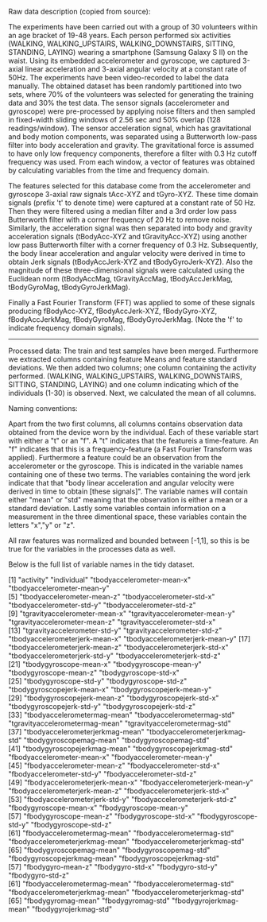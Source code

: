 Raw data description (copied from source):

The experiments have been carried out with a group of 30 volunteers within an age bracket of 19-48 years. 
Each person performed six activities (WALKING, WALKING_UPSTAIRS, WALKING_DOWNSTAIRS, SITTING, STANDING, LAYING) wearing a smartphone (Samsung Galaxy S II) on the waist. 
Using its embedded accelerometer and gyroscope, we captured 3-axial linear acceleration and 3-axial angular velocity at a constant rate of 50Hz. 
The experiments have been video-recorded to label the data manually. 
The obtained dataset has been randomly partitioned into two sets, where 70% of the volunteers was selected for generating the training data and 30% the test data. 
The sensor signals (accelerometer and gyroscope) were pre-processed by applying noise filters and then sampled in fixed-width sliding windows of 2.56 sec and 50% overlap (128 readings/window). 
The sensor acceleration signal, which has gravitational and body motion components, was separated using a Butterworth low-pass filter into body acceleration and gravity. 
The gravitational force is assumed to have only low frequency components, therefore a filter with 0.3 Hz cutoff frequency was used. 
From each window, a vector of features was obtained by calculating variables from the time and frequency domain.


The features selected for this database come from the accelerometer and gyroscope 3-axial raw signals tAcc-XYZ and tGyro-XYZ. 
These time domain signals (prefix 't' to denote time) were captured at a constant rate of 50 Hz. 
Then they were filtered using a median filter and a 3rd order low pass Butterworth filter with a corner frequency of 20 Hz to remove noise.
Similarly, the acceleration signal was then separated into body and gravity acceleration signals (tBodyAcc-XYZ and tGravityAcc-XYZ) using another low pass Butterworth filter with a corner frequency of 0.3 Hz. 
Subsequently, the body linear acceleration and angular velocity were derived in time to obtain Jerk signals (tBodyAccJerk-XYZ and tBodyGyroJerk-XYZ). 
Also the magnitude of these three-dimensional signals were calculated using the Euclidean norm (tBodyAccMag, tGravityAccMag, tBodyAccJerkMag, tBodyGyroMag, tBodyGyroJerkMag). 

Finally a Fast Fourier Transform (FFT) was applied to some of these signals producing fBodyAcc-XYZ, fBodyAccJerk-XYZ, fBodyGyro-XYZ, fBodyAccJerkMag, fBodyGyroMag, fBodyGyroJerkMag.
(Note the 'f' to indicate frequency domain signals). 

---------

Processed data:
The train and test samples have been merged. 
Furthermore we extracted columns containing feature Means and feature standard deviations.
We then added two columns; one column containing the activity performed. (WALKING, WALKING_UPSTAIRS, WALKING_DOWNSTAIRS, SITTING, STANDING, LAYING) and one column indicating which of the individuals (1-30) is observed.
Next, we calculated the mean of all columns.

Naming conventions:

Apart from the two first columns, all columns contains observation data obtained from the device worn by the individual.
Each of these variable start with either a "t" or an "f". A "t" indicates that the featureis a time-feature. An "f" indicates that this is a frequency-feature (a Fast Fourier Transform was applied). 
Furthermore a feature could be an observation from the accelerometer or the gyroscope. This is indicated in the variable names containing one of these two terms. 
The variables containing the word jerk indicate that that "body linear acceleration and angular velocity were derived in time to obtain [these signals]".
The variable names will contain either "mean" or "std" meaning that the observation is either a mean or a standard deviation.
Lastly some variables contain information on a measurement in the three dimentional space, these variables contain the letters "x","y" or "z".

All raw features was normalized and bounded between  [-1,1], so this is be true for the variables in the processes data as well.

Below is the full list of variable names in the tidy dataset.


 [1] "activity"                       "individual"                     "tbodyaccelerometer-mean-x"      "tbodyaccelerometer-mean-y"     
 [5] "tbodyaccelerometer-mean-z"      "tbodyaccelerometer-std-x"       "tbodyaccelerometer-std-y"       "tbodyaccelerometer-std-z"      
 [9] "tgravityaccelerometer-mean-x"   "tgravityaccelerometer-mean-y"   "tgravityaccelerometer-mean-z"   "tgravityaccelerometer-std-x"   
[13] "tgravityaccelerometer-std-y"    "tgravityaccelerometer-std-z"    "tbodyaccelerometerjerk-mean-x"  "tbodyaccelerometerjerk-mean-y" 
[17] "tbodyaccelerometerjerk-mean-z"  "tbodyaccelerometerjerk-std-x"   "tbodyaccelerometerjerk-std-y"   "tbodyaccelerometerjerk-std-z"  
[21] "tbodygyroscope-mean-x"          "tbodygyroscope-mean-y"          "tbodygyroscope-mean-z"          "tbodygyroscope-std-x"          
[25] "tbodygyroscope-std-y"           "tbodygyroscope-std-z"           "tbodygyroscopejerk-mean-x"      "tbodygyroscopejerk-mean-y"     
[29] "tbodygyroscopejerk-mean-z"      "tbodygyroscopejerk-std-x"       "tbodygyroscopejerk-std-y"       "tbodygyroscopejerk-std-z"      
[33] "tbodyaccelerometermag-mean"     "tbodyaccelerometermag-std"      "tgravityaccelerometermag-mean"  "tgravityaccelerometermag-std"  
[37] "tbodyaccelerometerjerkmag-mean" "tbodyaccelerometerjerkmag-std"  "tbodygyroscopemag-mean"         "tbodygyroscopemag-std"         
[41] "tbodygyroscopejerkmag-mean"     "tbodygyroscopejerkmag-std"      "fbodyaccelerometer-mean-x"      "fbodyaccelerometer-mean-y"     
[45] "fbodyaccelerometer-mean-z"      "fbodyaccelerometer-std-x"       "fbodyaccelerometer-std-y"       "fbodyaccelerometer-std-z"      
[49] "fbodyaccelerometerjerk-mean-x"  "fbodyaccelerometerjerk-mean-y"  "fbodyaccelerometerjerk-mean-z"  "fbodyaccelerometerjerk-std-x"  
[53] "fbodyaccelerometerjerk-std-y"   "fbodyaccelerometerjerk-std-z"   "fbodygyroscope-mean-x"          "fbodygyroscope-mean-y"         
[57] "fbodygyroscope-mean-z"          "fbodygyroscope-std-x"           "fbodygyroscope-std-y"           "fbodygyroscope-std-z"          
[61] "fbodyaccelerometermag-mean"     "fbodyaccelerometermag-std"      "fbodyaccelerometerjerkmag-mean" "fbodyaccelerometerjerkmag-std" 
[65] "fbodygyroscopemag-mean"         "fbodygyroscopemag-std"          "fbodygyroscopejerkmag-mean"     "fbodygyroscopejerkmag-std"          
[57] "fbodygyro-mean-z"               "fbodygyro-std-x"                "fbodygyro-std-y"                "fbodygyro-std-z"               
[61] "fbodyaccelerometermag-mean"     "fbodyaccelerometermag-std"      "fbodyaccelerometerjerkmag-mean" "fbodyaccelerometerjerkmag-std" 
[65] "fbodygyromag-mean"              "fbodygyromag-std"               "fbodygyrojerkmag-mean"          "fbodygyrojerkmag-std"  
      